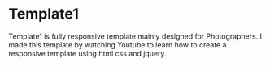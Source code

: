 # Template1
Template1 is fully responsive template mainly designed for Photographers. I made this template by watching Youtube to learn how to create a responsive template using html css and jquery.
